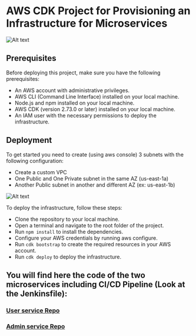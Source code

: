 # AWS CDK Project for Provisioning an Infrastructure for Microservices

![Alt text](images/arch.png?raw=true "Optional Title")

## Prerequisites

Before deploying this project, make sure you have the following prerequisites:

  * An AWS account with administrative privileges.
  * AWS CLI (Command Line Interface) installed on your local machine.
  * Node.js and npm installed on your local machine.
  * AWS CDK (version 2.73.0 or later) installed on your local machine.
  * An IAM user with the necessary permissions to deploy the infrastructure.

## Deployment

To get started you need to create (using aws console) 3 subnets with the following configuration:
   * Create a custom VPC 
   * One Public and One Private subnet in the same AZ (us-east-1a)
   * Another Public subnet in another and different AZ (ex: us-east-1b)

![Alt text](images/net.png?raw=true "Optional Title")   

To deploy the infrastructure, follow these steps:

   * Clone the repository to your local machine.
   * Open a terminal and navigate to the root folder of the project.
   * Run `npm install` to install the dependencies.
   * Configure your AWS credentials by running aws configure.
   * Run `cdk bootstrap` to create the required resources in your AWS account.
   * Run `cdk deploy` to deploy the infrastructure.

## You will find here the code of the two microservices including CI/CD    Pipeline (Look at the Jenkinsfile):
### [User service Repo](https://github.com/mohamed1199/user-service.git)
### [Admin service Repo](https://github.com/mohamed1199/user-service.git)
